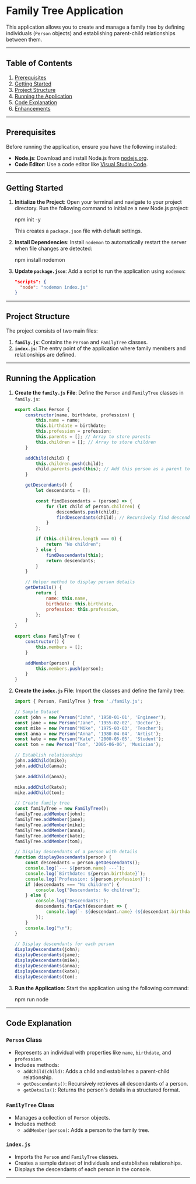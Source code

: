 # Family Tree Application

This application allows you to create and manage a family tree by defining individuals (`Person` objects) and establishing parent-child relationships between them.

---

## Table of Contents

1. [Prerequisites](#prerequisites)
2. [Getting Started](#getting-started)
3. [Project Structure](#project-structure)
4. [Running the Application](#running-the-application)
5. [Code Explanation](#code-explanation)
6. [Enhancements](#enhancements)

---

## Prerequisites

Before running the application, ensure you have the following installed:

- **Node.js**: Download and install Node.js from [nodejs.org](https://nodejs.org/).
- **Code Editor**: Use a code editor like [Visual Studio Code](https://code.visualstudio.com/).

---

## Getting Started

1. **Initialize the Project**:
   Open your terminal and navigate to your project directory. Run the following command to initialize a new Node.js project:
  
   npm init -y
 
   This creates a `package.json` file with default settings.

2. **Install Dependencies**:
   Install `nodemon` to automatically restart the server when file changes are detected:
  
   npm install nodemon 
  

3. **Update `package.json`**:
   Add a script to run the application using `nodemon`:
   ```json
   "scripts": {
     "node": "nodemon index.js"
   }
   ```

---

## Project Structure

The project consists of two main files:

1. **`family.js`**: Contains the `Person` and `FamilyTree` classes.
2. **`index.js`**: The entry point of the application where family members and relationships are defined.

---

## Running the Application

1. **Create the `family.js` File**:
   Define the `Person` and `FamilyTree` classes in `family.js`:
   ```javascript
   export class Person {
       constructor(name, birthdate, profession) {
           this.name = name;
           this.birthdate = birthdate;
           this.profession = profession;
           this.parents = []; // Array to store parents
           this.children = []; // Array to store children
       }

       addChild(child) {
           this.children.push(child);
           child.parents.push(this); // Add this person as a parent to the child
       }

       getDescendants() {
           let descendants = [];

           const findDescendants = (person) => {
               for (let child of person.children) {
                   descendants.push(child);
                   findDescendants(child); // Recursively find descendants
               }
           };

           if (this.children.length === 0) {
               return "No children";
           } else {
               findDescendants(this);
               return descendants;
           }
       }

       // Helper method to display person details
       getDetails() {
           return {
               name: this.name,
               birthdate: this.birthdate,
               profession: this.profession,
           };
       }
   }

   export class FamilyTree {
       constructor() {
           this.members = [];
       }

       addMember(person) {
           this.members.push(person);
       }
   }
   ```

2. **Create the `index.js` File**:
   Import the classes and define the family tree:
   ```javascript
   import { Person, FamilyTree } from './family.js';

   // Sample Dataset
   const john = new Person("John", '1950-01-01', 'Engineer');
   const jane = new Person("Jane", '1955-02-02', 'Doctor');
   const mike = new Person("Mike", '1975-03-03', 'Teacher');
   const anna = new Person("Anna", '1980-04-04', 'Artist');
   const kate = new Person("Kate", '2000-05-05', 'Student');
   const tom = new Person("Tom", '2005-06-06', 'Musician');

   // Establish relationships
   john.addChild(mike);
   john.addChild(anna);

   jane.addChild(anna);

   mike.addChild(kate);
   mike.addChild(tom);

   // Create family tree
   const familyTree = new FamilyTree();
   familyTree.addMember(john);
   familyTree.addMember(jane);
   familyTree.addMember(mike);
   familyTree.addMember(anna);
   familyTree.addMember(kate);
   familyTree.addMember(tom);

   // Display descendants of a person with details
   function displayDescendants(person) {
       const descendants = person.getDescendants();
       console.log(`--- ${person.name} ---`);
       console.log(`Birthdate: ${person.birthdate}`);
       console.log(`Profession: ${person.profession}`);
       if (descendants === "No children") {
           console.log("Descendants: No children");
       } else {
           console.log("Descendants:");
           descendants.forEach(descendant => {
               console.log(`- ${descendant.name} (${descendant.birthdate}, ${descendant.profession})`);
           });
       }
       console.log("\n"); 
   }

   // Display descendants for each person
   displayDescendants(john);
   displayDescendants(jane);
   displayDescendants(mike);
   displayDescendants(anna);
   displayDescendants(kate);
   displayDescendants(tom);
   ```

3. **Run the Application**:
   Start the application using the following command:
   
   npm run node
   

---

## Code Explanation

### `Person` Class
- Represents an individual with properties like `name`, `birthdate`, and `profession`.
- Includes methods:
  - `addChild(child)`: Adds a child and establishes a parent-child relationship.
  - `getDescendants()`: Recursively retrieves all descendants of a person.
  - `getDetails()`: Returns the person's details in a structured format.

### `FamilyTree` Class
- Manages a collection of `Person` objects.
- Includes method:
  - `addMember(person)`: Adds a person to the family tree.

### `index.js`
- Imports the `Person` and `FamilyTree` classes.
- Creates a sample dataset of individuals and establishes relationships.
- Displays the descendants of each person in the console.

---

